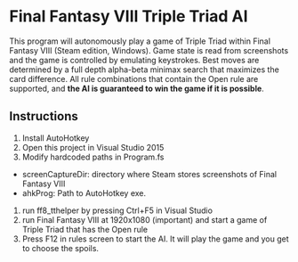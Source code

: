 # Final Fantasy VIII Triple Triad AI

This program will autonomously play a game of Triple Triad within Final Fantasy VIII (Steam edition, Windows). Game state is read from screenshots and the game is controlled by emulating keystrokes. Best moves are determined by a full depth alpha-beta minimax search that maximizes the card difference. All rule combinations that contain the Open rule are supported, and **the AI is guaranteed to win the game if it is possible**.

## Instructions

1. Install AutoHotkey
1. Open this project in Visual Studio 2015
1. Modify hardcoded paths in Program.fs
  - screenCaptureDir: directory where Steam stores screenshots of Final Fantasy VIII
  - ahkProg: Path to AutoHotkey exe.
1. run ff8_tthelper by pressing Ctrl+F5 in Visual Studio
1. run Final Fantasy VIII at 1920x1080 (important) and start a game of Triple Triad that has the Open rule
1. Press F12 in rules screen to start the AI. It will play the game and you get to choose the spoils.
